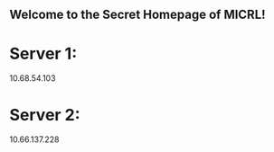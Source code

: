 ## Welcome to the Secret Homepage of MICRL!
# Server 1:
10.68.54.103
# Server 2:
10.66.137.228







